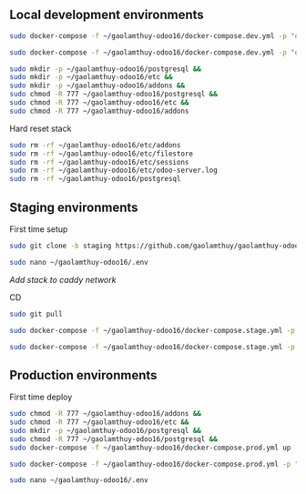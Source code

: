 ## Local development environments

```bash
sudo docker-compose -f ~/gaolamthuy-odoo16/docker-compose.dev.yml -p "odoo-gaolamthuy-dev" up --build --force-recreate -d
```

```bash
sudo docker-compose -f ~/gaolamthuy-odoo16/docker-compose.dev.yml -p "odoo-gaolamthuy-dev" down
```

```bash
sudo mkdir -p ~/gaolamthuy-odoo16/postgresql && 
sudo mkdir -p ~/gaolamthuy-odoo16/etc &&
sudo mkdir -p ~/gaolamthuy-odoo16/addons &&
sudo chmod -R 777 ~/gaolamthuy-odoo16/postgresql &&
sudo chmod -R 777 ~/gaolamthuy-odoo16/etc && 
sudo chmod -R 777 ~/gaolamthuy-odoo16/addons
```

Hard reset stack

```bash
sudo rm -rf ~/gaolamthuy-odoo16/etc/addons
sudo rm -rf ~/gaolamthuy-odoo16/etc/filestore
sudo rm -rf ~/gaolamthuy-odoo16/etc/sessions
sudo rm -rf ~/gaolamthuy-odoo16/etc/odoo-server.log
sudo rm -rf ~/gaolamthuy-odoo16/postgresql
```


## Staging environments

First time setup
```bash
sudo git clone -b staging https://github.com/gaolamthuy/gaolamthuy-odoo16.git
```

```bash
sudo nano ~/gaolamthuy-odoo16/.env
```

*Add stack to caddy network*

CD
```bash
sudo git pull
```

```bash
sudo docker-compose -f ~/gaolamthuy-odoo16/docker-compose.stage.yml -p "odoo-gaolamthuy-stage" up --build --force-recreate -d
```

```bash
sudo docker-compose -f ~/gaolamthuy-odoo16/docker-compose.stage.yml -p "odoo-gaolamthuy-stage" down
```

## Production environments

First time deploy

```bash
sudo chmod -R 777 ~/gaolamthuy-odoo16/addons && 
sudo chmod -R 777 ~/gaolamthuy-odoo16/etc && 
sudo mkdir -p ~/gaolamthuy-odoo16/postgresql && 
sudo chmod -R 777 ~/gaolamthuy-odoo16/postgresql && 
sudo docker-compose -f ~/gaolamthuy-odoo16/docker-compose.prod.yml up -d
```

```bash
sudo docker-compose -f ~/gaolamthuy-odoo16/docker-compose.prod.yml -p "odoo-gaolamthuy-prod" up --build --force-recreate -d
```

```bash
sudo nano ~/gaolamthuy-odoo16/.env
```

